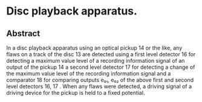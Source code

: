 # Disc playback apparatus.

## Abstract
In a disc playback apparatus using an optical pickup 14 or the like, any flaws on a track of the disc 13 are detected using a first level detector 16 for detecting a maximum value level of a recording information signal of an output of the pickup 14 a second level detector 17 for detecting a change of the maximum value level of the recording information signal and a comparator 18 for comparing outputs e₀₁, e₀₂ of the above first and second level detectors 16, 17 . When any flaws were detected, a driving signal of a driving device for the pickup is held to a fixed potential.